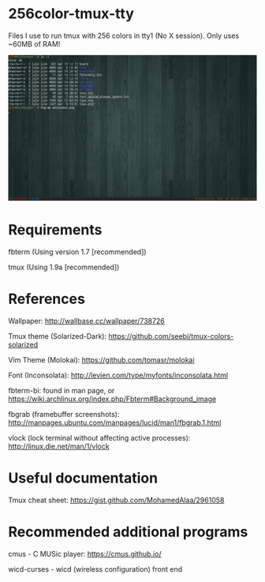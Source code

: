 256color-tmux-tty
=================

Files I use to run tmux with 256 colors in tty1 (No X session). Only uses ~60MB of RAM!

![Screenshot](screenshot.png)

Requirements
============

fbterm (Using version 1.7 [recommended])

tmux (Using 1.9a [recommended])


References
==========
Wallpaper: http://wallbase.cc/wallpaper/738726

Tmux theme (Solarized-Dark): https://github.com/seebi/tmux-colors-solarized

Vim Theme (Molokai): https://github.com/tomasr/molokai

Font (Inconsolata): http://levien.com/type/myfonts/inconsolata.html

fbterm-bi: found in man page, or https://wiki.archlinux.org/index.php/Fbterm#Background_image

fbgrab (framebuffer screenshots): http://manpages.ubuntu.com/manpages/lucid/man1/fbgrab.1.html

vlock (lock terminal without affecting active processes): http://linux.die.net/man/1/vlock

Useful documentation
====================
Tmux cheat sheet: https://gist.github.com/MohamedAlaa/2961058

Recommended additional programs
===============================

cmus - C MUSic player: https://cmus.github.io/

wicd-curses - wicd (wireless configuration) front end
